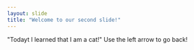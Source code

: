 ```yaml
---
layout: slide
title: "Welcome to our second slide!"
---
```

"Todayt I learned that I am a cat!"
Use the left arrow to go back!
